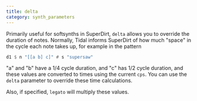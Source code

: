 ```yaml
---
title: delta
category: synth_parameters
---
```


Primarily useful for softsynths in SuperDirt, `delta` allows you to override the duration of notes.  Normally, Tidal informs
SuperDirt of how much "space" in the cycle each note takes up, for example in the pattern

~~~haskell
d1 $ n "[[a b] c]" # s "supersaw"
~~~

"a" and "b" have a 1/4 cycle duration, and "c" has 1/2 cycle duration, and these values are converted to times using the
current `cps`.  You can use the `delta` parameter to override these time calculations.

Also, if specified, `legato` will multiply these values.

